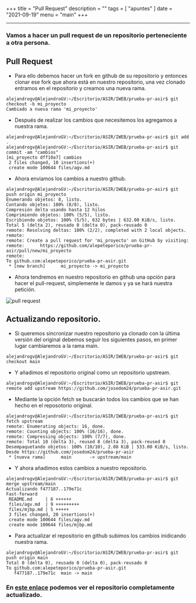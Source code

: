 +++
title = "Pull Request"
description = ""
tags = [
    "apuntes"
]
date = "2021-09-19"
menu = "main"
+++

---

### Vamos a hacer un pull request de un repositorio perteneciente a otra persona. 

## Pull Request

* Para ello debemos hacer un fork en github de su repositorio y entonces clonar ese fork que ahora está en nuestro repositorio, una vez clonado entramos en el repositorio y creamos una nueva rama.

~~~
alejandrogv@AlejandroGV:~/Escritorio/ASIR/IWEB/prueba-pr-asir$ git checkout -b mi_proyecto
Cambiado a nueva rama 'mi_proyecto'
~~~

* Después de realizar los cambios que necesitemos los agregamos a nuestra rama.

~~~
alejandrogv@AlejandroGV:~/Escritorio/ASIR/IWEB/prueba-pr-asir$ git add .
alejandrogv@AlejandroGV:~/Escritorio/ASIR/IWEB/prueba-pr-asir$ git commit -am "cambios"
[mi_proyecto dff10a7] cambios
 2 files changed, 10 insertions(+)
 create mode 100644 files/agv.md
~~~

* Ahora enviamos los cambios a nuestro github.

~~~
alejandrogv@AlejandroGV:~/Escritorio/ASIR/IWEB/prueba-pr-asir$ git push origin mi_proyecto
Enumerando objetos: 8, listo.
Contando objetos: 100% (8/8), listo.
Compresión delta usando hasta 12 hilos
Comprimiendo objetos: 100% (5/5), listo.
Escribiendo objetos: 100% (5/5), 632 bytes | 632.00 KiB/s, listo.
Total 5 (delta 2), reusado 0 (delta 0), pack-reusado 0
remote: Resolving deltas: 100% (2/2), completed with 2 local objects.
remote: 
remote: Create a pull request for 'mi_proyecto' on GitHub by visiting:
remote:      https://github.com/alepeteporico/prueba-pr-asir/pull/new/mi_proyecto
remote: 
To github.com:alepeteporico/prueba-pr-asir.git
 * [new branch]      mi_proyecto -> mi_proyecto
~~~

* Ahora tendremos en nuestro repositorio en github una opción para hacer el pull-request, simplemente le damos y ya se hará nuestra petición.

![pull request](/pull_request/1.png)

## Actualizando repositorio.

* Si queremos sincronizar nuestro repositorio ya clonado con la última versión del original debemos seguir los siguientes pasos, en primer lugar cambiaremos a la rama main.

~~~
alejandrogv@AlejandroGV:~/Escritorio/ASIR/IWEB/prueba-pr-asir$ git checkout main
~~~

* Y añadimos el repositorio original como un repositorio upstream.

~~~
alejandrogv@AlejandroGV:~/Escritorio/ASIR/IWEB/prueba-pr-asir$ git remote add upstream https://github.com/josedom24/prueba-pr-asir.git
~~~

* Mediante la opción fetch se buscarán todos los cambios que se han hecho en el reposotorio original.

~~~
alejandrogv@AlejandroGV:~/Escritorio/ASIR/IWEB/prueba-pr-asir$ git fetch upstream 
remote: Enumerating objects: 16, done.
remote: Counting objects: 100% (16/16), done.
remote: Compressing objects: 100% (7/7), done.
remote: Total 10 (delta 3), reused 8 (delta 3), pack-reused 0
Desempaquetando objetos: 100% (10/10), 2.08 KiB | 533.00 KiB/s, listo.
Desde https://github.com/josedom24/prueba-pr-asir
 * [nueva rama]      main       -> upstream/main
~~~

* Y ahora añadimos estos cambios a nuestro repositorio.

~~~
alejandrogv@AlejandroGV:~/Escritorio/ASIR/IWEB/prueba-pr-asir$ git merge upstream/main 
Actualizando f477187..179e71c
Fast-forward
 README.md     | 6 ++++++
 files/agv.md  | 9 +++++++++
 files/mjbp.md | 5 +++++
 3 files changed, 20 insertions(+)
 create mode 100644 files/agv.md
 create mode 100644 files/mjbp.md
~~~

* Para actualizar el repositorio en github subimos los cambios inidicando nuestra rama.

~~~
alejandrogv@AlejandroGV:~/Escritorio/ASIR/IWEB/prueba-pr-asir$ git push origin main 
Total 0 (delta 0), reusado 0 (delta 0), pack-reusado 0
To github.com:alepeteporico/prueba-pr-asir.git
   f477187..179e71c  main -> main
~~~

### En [este enlace](https://github.com/alepeteporico/prueba-pr-asir) podemos ver el repositorio completamente actualizado.